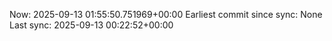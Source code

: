 Now: 2025-09-13 01:55:50.751969+00:00 Earliest commit since sync: None Last sync: 2025-09-13 00:22:52+00:00
